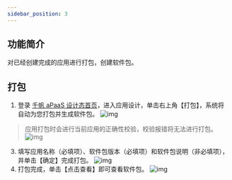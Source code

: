 ```yaml
---
sidebar_position: 3
---
```


## 功能简介
对已经创建完成的应用进行打包，创建软件包。

## 打包
1. 登录 [千帆 aPaaS 设计态首页](https://apaas.cloud.tencent.com/)，进入应用设计，单击右上角【打包】，系统将自动为您打包并生成软件包。
![img](https://main.qcloudimg.com/raw/4ee8dadafac01b60eb4c5df5f4c43df7.png)        
>应用打包时会进行当前应用的正确性校验，校验报错将无法进行打包。
![img](https://main.qcloudimg.com/raw/cbb4c1c42f1e6e0540a6cf6e1cb48b80.png)        

3. 填写应用名称（必填项）、软件包版本（必填项）和软件包说明（非必填项），并单击【确定】完成打包。
![img](https://main.qcloudimg.com/raw/c30b65fa5c625394411571120a79ac77.png)        
4. 打包完成，单击【点击查看】即可查看软件包。
![img](https://main.qcloudimg.com/raw/3119052fc98fc47b602d371aa019b612.png)        
